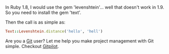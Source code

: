 <!--
author: JP Richardson
publish: Sat Aug 07 2010 06:59:53 GMT-0500 (CDT)
status: publish
type: post
link: https://procbits.wordpress.com/2010/08/07/levenshtein-in-ruby-1-9/
tags: Ruby
slug: 2010/08/07/levenshtein-in-ruby-1-9
title: Levenshtein in Ruby 1.9
-->



In Ruby 1.8, I would use the gem 'levenshtein'... well that doesn't work
in 1.9. So you need to install the gem 'text'.

Then the call is as simple as:

```ruby
Text::Levenshtein.distance('hello', 'hell')
```

Are you a [Git](http://gitpilot.com) user? Let me help you make project
management with Git simple. Checkout [Gitpilot](http://gitpilot.com).


